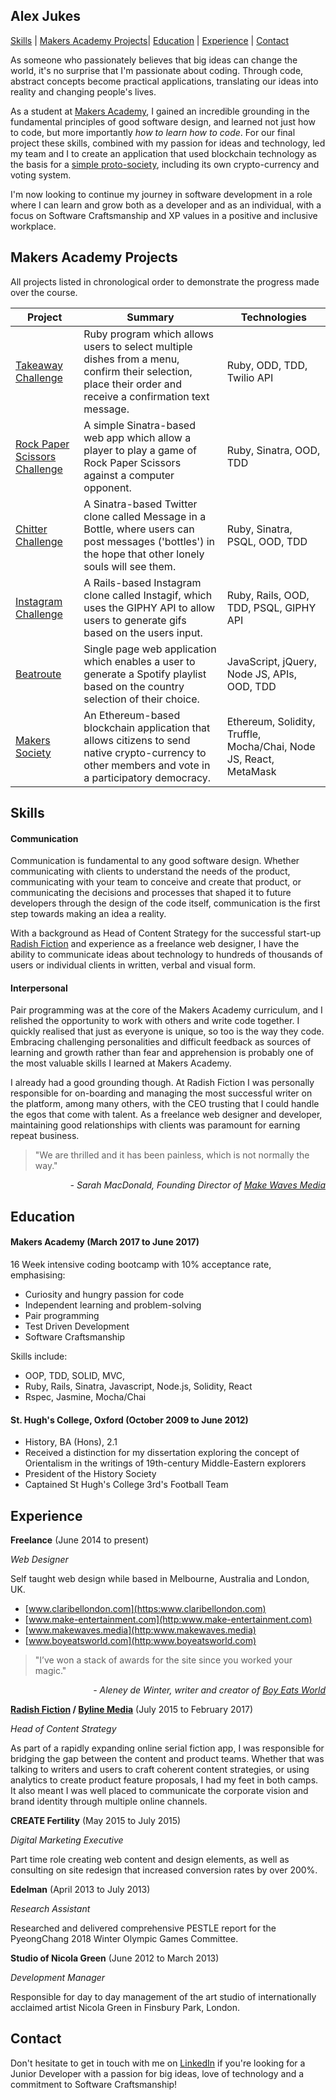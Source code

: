 ## Alex Jukes

[Skills](#skills) | [Makers Academy Projects](#makers_projects)| [Education](#education) | [Experience](#experience) | [Contact](#contact)

As someone who passionately believes that big ideas can change the world, it's no surprise that I'm passionate about coding. Through code, abstract concepts become practical applications, translating our ideas into reality and changing people's lives.

As a student at [Makers Academy](http://www.makersacademy.com/), I gained an incredible grounding in the fundamental principles of good software design, and learned not just how to code, but more importantly _how to learn how to code_. For our final project these skills, combined with my passion for ideas and technology, led my team and I to create an application that used blockchain technology as the basis for a [simple proto-society](https://github.com/UltimateCoder00/Makers-Society), including its own crypto-currency and voting system.

 I'm now looking to continue my journey in software development in a role where I can learn and grow both as a developer and as an individual, with a focus on Software Craftsmanship and XP values in a positive and inclusive workplace.


## <a name="makers_projects">Makers Academy Projects</a>

All projects listed in chronological order to demonstrate the progress made over the course.

 | Project | Summary | Technologies |
 |----------|----------|----------|
 | [Takeaway Challenge](https://github.com/AlexJukes/takeaway-challenge) | Ruby program which allows users to select multiple dishes from a menu, confirm their selection, place their order and receive a confirmation text message. | Ruby, ODD, TDD, Twilio API |
 | [Rock Paper Scissors Challenge](https://github.com/AlexJukes/rps-challenge) | A simple Sinatra-based web app which allow a player to play a game of Rock Paper Scissors against a computer opponent. | Ruby, Sinatra, OOD, TDD|
 | [Chitter Challenge](https://github.com/AlexJukes/chitter-challenge) | A Sinatra-based Twitter clone called Message in a Bottle, where users can post messages ('bottles') in the hope that other lonely souls will see them. | Ruby, Sinatra, PSQL, OOD, TDD|
 | [Instagram Challenge](https://github.com/AlexJukes/instagif) | A Rails-based Instagram clone called Instagif, which uses the GIPHY API to allow users to generate gifs based on the users input. | Ruby, Rails, OOD, TDD, PSQL, GIPHY API|
 | [Beatroute](https://github.com/AlexJukes/beatroute) | Single page web application which enables a user to generate a Spotify playlist based on the country selection of their choice. | JavaScript, jQuery, Node JS, APIs, OOD, TDD|
 | [Makers Society](https://github.com/UltimateCoder00/Makers-Society) | An Ethereum-based blockchain application that allows citizens to send native crypto-currency to other members and vote in a participatory democracy. | Ethereum, Solidity, Truffle, Mocha/Chai, Node JS, React, MetaMask |


## <a name="skills"> Skills </a>

#### Communication

Communication is fundamental to any good software design. Whether communicating with clients to understand the needs of the product, communicating with your team to conceive and create that product, or communicating the decisions and processes that shaped it to future developers through the design of the code itself, communication is the first step towards making an idea a reality.

With a background as Head of Content Strategy for the successful start-up [Radish Fiction](https://www.radishfiction.com/) and experience as a freelance web designer, I have the ability to communicate ideas about technology to hundreds of thousands of users or individual clients in written, verbal and visual form.

#### Interpersonal

Pair programming was at the core of the Makers Academy curriculum, and I relished the opportunity to work with others and write code together. I quickly realised that just as everyone is unique, so too is the way they code. Embracing challenging personalities and difficult feedback as sources of learning and growth rather than fear and apprehension is probably one of the most valuable skills I learned at Makers Academy.

I already had a good grounding though. At Radish Fiction I was personally responsible for on-boarding and managing the most successful writer on the platform, among many others, with the CEO trusting that I could handle the egos that come with talent. As a freelance web designer and developer, maintaining good relationships with clients was paramount for earning repeat business.

> "We are thrilled and it has been painless, which is not normally the way."

<p style="text-align: right;"><em> - Sarah MacDonald, Founding Director of <a href="http://www.makewaves.media/who-we-are/">Make Waves Media</a></em></p>

## <a name="education"> Education </a>

#### Makers Academy (March 2017 to June 2017)

16 Week intensive coding bootcamp with 10% acceptance rate, emphasising:

- Curiosity and hungry passion for code
- Independent learning and problem-solving
- Pair programming
- Test Driven Development
- Software Craftsmanship

Skills include:

- OOP, TDD, SOLID, MVC,
- Ruby, Rails, Sinatra, Javascript, Node.js, Solidity, React
- Rspec, Jasmine, Mocha/Chai

#### St. Hugh's College, Oxford (October 2009 to June 2012)

- History, BA (Hons), 2.1
- Received a distinction for my dissertation exploring the concept of Orientalism in the writings of 19th-century Middle-Eastern explorers
- President of the History Society
- Captained St Hugh's College 3rd's Football Team


## <a name="experience"> Experience </a>

**Freelance** (June 2014 to present)   

*Web Designer*  

Self taught web design while based in Melbourne, Australia and London, UK.

- [www.claribellondon.com](https:www.claribellondon.com)
- [www.make-entertainment.com](http:www.make-entertainment.com)
- [www.makewaves.media](http:www.makewaves.media)
- [www.boyeatsworld.com](http:www.boyeatsworld.com)

> "I’ve won a stack of awards for the site since you worked your magic."

<p style="text-align: right;"><em> - Aleney de Winter, writer and creator of <a href="http://boyeatsworld.com.au/">Boy Eats World</a></em></p>


**[Radish Fiction](https://www.radishfiction.com/) / [Byline Media](https://www.byline.com/)** (July 2015 to February 2017)  

*Head of Content Strategy*  

As part of a rapidly expanding online serial fiction app, I was responsible for bridging the gap between the content and product teams. Whether that was talking to writers and users to craft coherent content strategies, or using analytics to create product feature proposals, I had my feet in both camps. It also meant I was well placed to communicate the corporate vision and brand identity through multiple online channels.


**CREATE Fertility** (May 2015 to July 2015)   

*Digital Marketing Executive*

Part time role creating web content and design elements, as well as consulting on site redesign that increased conversion rates by over 200%.


**Edelman** (April 2013 to July 2013)   

*Research Assistant*  

Researched and delivered comprehensive PESTLE report for the PyeongChang 2018 Winter Olympic Games Committee.


**Studio of Nicola Green** (June 2012 to March 2013)

*Development Manager*  

Responsible for day to day management of the art studio of internationally acclaimed artist Nicola Green in Finsbury Park, London.


## <a name="contact"> Contact  </a>

Don't hesitate to get in touch with me  on [LinkedIn](https://www.linkedin.com/in/alex-jukes/) if you're looking for a Junior Developer with a passion for big ideas, love of technology and a commitment to Software Craftsmanship!
